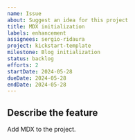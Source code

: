 ```yaml
---
name: Issue
about: Suggest an idea for this project
title: MDX initialization
labels: enhancement
assignees: sergio-ridaura
project: kickstart-template
milestone: Blog initialization
status: backlog
efforts: 2
startDate: 2024-05-28
dueDate: 2024-05-28
endDate: 2024-05-28
---
```


## Describe the feature

Add MDX to the project.
